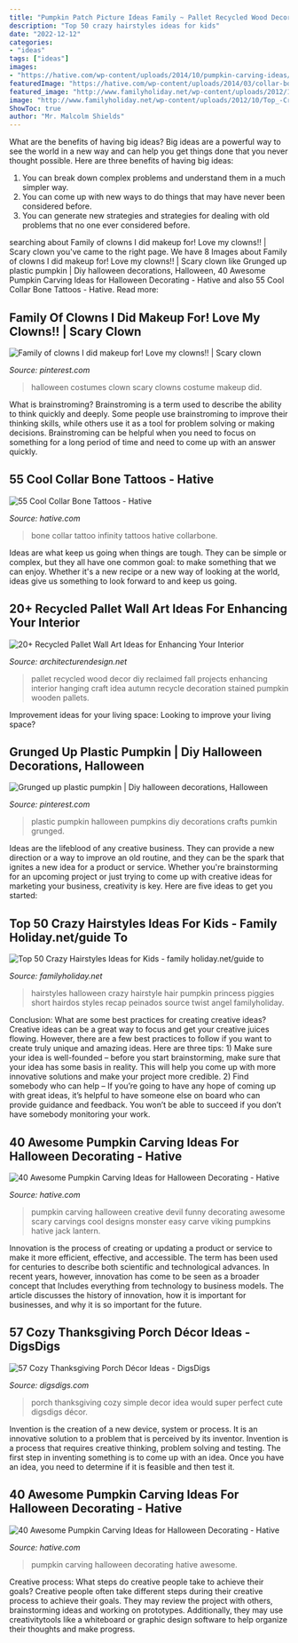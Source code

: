 ```yaml
---
title: "Pumpkin Patch Picture Ideas Family ~ Pallet Recycled Wood Decor Diy Reclaimed Fall Projects Enhancing Interior Hanging Craft Idea Autumn Recycle Decoration Stained Pumpkin Wooden Pallets"
description: "Top 50 crazy hairstyles ideas for kids"
date: "2022-12-12"
categories:
- "ideas"
tags: ["ideas"]
images:
- "https://hative.com/wp-content/uploads/2014/10/pumpkin-carving-ideas/8-devil-pumpkin.jpg"
featuredImage: "https://hative.com/wp-content/uploads/2014/03/collar-bone-tattoos/family-infinity-collar-bone-tattoo-51.jpg"
featured_image: "http://www.familyholiday.net/wp-content/uploads/2012/10/Top_-Crazy_-Hairstyles-_Ideas-_for_-Kids__11.jpg"
image: "http://www.familyholiday.net/wp-content/uploads/2012/10/Top_-Crazy_-Hairstyles-_Ideas-_for_-Kids__11.jpg"
ShowToc: true
author: "Mr. Malcolm Shields"
---
```



What are the benefits of having big ideas?
Big ideas are a powerful way to see the world in a new way and can help you get things done that you never thought possible. Here are three benefits of having big ideas: 
1. You can break down complex problems and understand them in a much simpler way. 
2. You can come up with new ways to do things that may have never been considered before. 
3. You can generate new strategies and strategies for dealing with old problems that no one ever considered before.

	

		
searching about Family of clowns I did makeup for! Love my clowns!! | Scary clown you've came to the right page. We have 8 Images about Family of clowns I did makeup for! Love my clowns!! | Scary clown like Grunged up plastic pumpkin | Diy halloween decorations, Halloween, 40 Awesome Pumpkin Carving Ideas for Halloween Decorating - Hative and also 55 Cool Collar Bone Tattoos - Hative. Read more:
		
    
## Family Of Clowns I Did Makeup For! Love My Clowns!! | Scary Clown

<img loading=lazy src="https://i.pinimg.com/736x/3b/8a/9e/3b8a9e5f9c38a8ffded2175d5217d9c6.jpg" onerror="this.onerror=null;this.src='https://tse2.mm.bing.net/th?id=OIP.Qh9NLsGI7yL2zXjGyQ3m2AHaLN&amp;pid=15.1';" alt="Family of clowns I did makeup for! Love my clowns!! | Scary clown">

_Source: pinterest.com_

>halloween costumes clown scary clowns costume makeup did. 

	

What is brainstroming?
Brainstroming is a term used to describe the ability to think quickly and deeply. Some people use brainstroming to improve their thinking skills, while others use it as a tool for problem solving or making decisions. Brainstroming can be helpful when you need to focus on something for a long period of time and need to come up with an answer quickly.

    
## 55 Cool Collar Bone Tattoos - Hative

<img loading=lazy src="https://hative.com/wp-content/uploads/2014/03/collar-bone-tattoos/family-infinity-collar-bone-tattoo-51.jpg" onerror="this.onerror=null;this.src='https://tse4.mm.bing.net/th?id=OIP.iW6tY4L6P8QuZXZOD_nk5QHaHa&amp;pid=15.1';" alt="55 Cool Collar Bone Tattoos - Hative">

_Source: hative.com_

>bone collar tattoo infinity tattoos hative collarbone. 

	

Ideas are what keep us going when things are tough. They can be simple or complex, but they all have one common goal: to make something that we can enjoy. Whether it's a new recipe or a new way of looking at the world, ideas give us something to look forward to and keep us going.

    
## 20+ Recycled Pallet Wall Art Ideas For Enhancing Your Interior

<img loading=lazy src="http://cdn.architecturendesign.net/wp-content/uploads/2015/06/AD-Pallet-Wall-Art-14.jpg" onerror="this.onerror=null;this.src='https://tse1.mm.bing.net/th?id=OIP.ZEvAOThnjVQaw_KjwxcIxgHaJ4&amp;pid=15.1';" alt="20+ Recycled Pallet Wall Art Ideas for Enhancing Your Interior">

_Source: architecturendesign.net_

>pallet recycled wood decor diy reclaimed fall projects enhancing interior hanging craft idea autumn recycle decoration stained pumpkin wooden pallets. 

	

Improvement ideas for your living space:
Looking to improve your living space?

    
## Grunged Up Plastic Pumpkin | Diy Halloween Decorations, Halloween

<img loading=lazy src="https://i.pinimg.com/736x/14/6f/0d/146f0d4ed9d41b8716e1b2f336c705f4--plastic-pumpkins-pumpkin-ideas.jpg" onerror="this.onerror=null;this.src='https://tse2.mm.bing.net/th?id=OIP.TJflZdj3HjqKAyHVBCSvIgHaNJ&amp;pid=15.1';" alt="Grunged up plastic pumpkin | Diy halloween decorations, Halloween">

_Source: pinterest.com_

>plastic pumpkin halloween pumpkins diy decorations crafts pumkin grunged. 

	

Ideas are the lifeblood of any creative business. They can provide a new direction or a way to improve an old routine, and they can be the spark that ignites a new idea for a product or service. Whether you're brainstorming for an upcoming project or just trying to come up with creative ideas for marketing your business, creativity is key. Here are five ideas to get you started: 
    
## Top 50 Crazy Hairstyles Ideas For Kids - Family Holiday.net/guide To

<img loading=lazy src="http://www.familyholiday.net/wp-content/uploads/2012/10/Top_-Crazy_-Hairstyles-_Ideas-_for_-Kids__11.jpg" onerror="this.onerror=null;this.src='https://tse1.mm.bing.net/th?id=OIP.6fQuilEIeZvGwxYSxUXCBAHaLH&amp;pid=15.1';" alt="Top 50 Crazy Hairstyles Ideas for Kids - family holiday.net/guide to">

_Source: familyholiday.net_

>hairstyles halloween crazy hairstyle hair pumpkin princess piggies short hairdos styles recap peinados source twist angel familyholiday. 

	

Conclusion: What are some best practices for creating creative ideas?
Creative ideas can be a great way to focus and get your creative juices flowing. However, there are a few best practices to follow if you want to create truly unique and amazing ideas. Here are three tips: 1) Make sure your idea is well-founded – before you start brainstorming, make sure that your idea has some basis in reality. This will help you come up with more innovative solutions and make your project more credible. 2) Find somebody who can help – If you’re going to have any hope of coming up with great ideas, it’s helpful to have someone else on board who can provide guidance and feedback. You won’t be able to succeed if you don’t have somebody monitoring your work.

    
## 40 Awesome Pumpkin Carving Ideas For Halloween Decorating - Hative

<img loading=lazy src="https://hative.com/wp-content/uploads/2014/10/pumpkin-carving-ideas/8-devil-pumpkin.jpg" onerror="this.onerror=null;this.src='https://tse1.mm.bing.net/th?id=OIP.ZN6UM9wG1e7-n3GZbCnEUQHaHo&amp;pid=15.1';" alt="40 Awesome Pumpkin Carving Ideas for Halloween Decorating - Hative">

_Source: hative.com_

>pumpkin carving halloween creative devil funny decorating awesome scary carvings cool designs monster easy carve viking pumpkins hative jack lantern. 

	

Innovation is the process of creating or updating a product or service to make it more efficient, effective, and accessible. The term has been used for centuries to describe both scientific and technological advances. In recent years, however, innovation has come to be seen as a broader concept that Includes everything from technology to business models. The article discusses the history of innovation, how it is important for businesses, and why it is so important for the future.

    
## 57 Cozy Thanksgiving Porch Décor Ideas - DigsDigs

<img loading=lazy src="https://www.digsdigs.com/photos/2014/10/41-cozy-thanksgiving-porch-decor-ideas-7.jpg" onerror="this.onerror=null;this.src='https://tse3.mm.bing.net/th?id=OIP.03HerP3iFQNAfV6c5A4v-QHaLH&amp;pid=15.1';" alt="57 Cozy Thanksgiving Porch Décor Ideas - DigsDigs">

_Source: digsdigs.com_

>porch thanksgiving cozy simple decor idea would super perfect cute digsdigs décor. 

	

Invention is the creation of a new device, system or process. It is an innovative solution to a problem that is perceived by its inventor. Invention is a process that requires creative thinking, problem solving and testing. The first step in inventing something is to come up with an idea. Once you have an idea, you need to determine if it is feasible and then test it.

    
## 40 Awesome Pumpkin Carving Ideas For Halloween Decorating - Hative

<img loading=lazy src="https://hative.com/wp-content/uploads/2014/10/pumpkin-carving-ideas/18-house-pumpkin.jpg" onerror="this.onerror=null;this.src='https://tse4.mm.bing.net/th?id=OIP.WHrcC5F0iUmuE0iraLJGYQHaIh&amp;pid=15.1';" alt="40 Awesome Pumpkin Carving Ideas for Halloween Decorating - Hative">

_Source: hative.com_

>pumpkin carving halloween decorating hative awesome. 

	

Creative process: What steps do creative people take to achieve their goals?
Creative people often take different steps during their creative process to achieve their goals. They may review the project with others, brainstorming ideas and working on prototypes. Additionally, they may use creativitytools like a whiteboard or graphic design software to help organize their thoughts and make progress.

